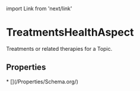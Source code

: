 import Link from 'next/link'

# TreatmentsHealthAspect

Treatments or related therapies for a Topic.

## Properties

<Grid>
* [](/Properties/Schema.org/)

</Grid>


